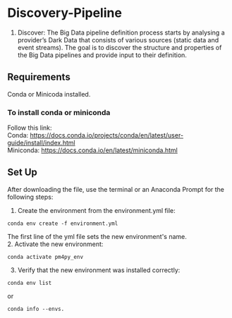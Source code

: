 # Discovery-Pipeline
1) Discover: The Big Data pipeline definition process starts by analysing a provider’s Dark Data that consists of various sources (static data and event streams). The goal is to discover the structure and properties of the Big Data pipelines and provide input to their definition.

## Requirements
Conda or Minicoda installed. 

### To install conda or miniconda
Follow this link: 
<br />
Conda: https://docs.conda.io/projects/conda/en/latest/user-guide/install/index.html
<br />
Miniconda: https://docs.conda.io/en/latest/miniconda.html

## Set Up
After downloading the file, use the terminal or an Anaconda Prompt for the following steps:

1. Create the environment from the environment.yml file:

```
conda env create -f environment.yml
```
The first line of the yml file sets the new environment's name.
<br />
2. Activate the new environment: 
```
conda activate pm4py_env
```

3. Verify that the new environment was installed correctly:

```
conda env list
```
or 
```
conda info --envs.
```

